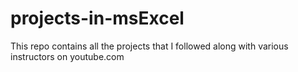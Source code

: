 # projects-in-msExcel
This repo contains all the projects that I followed along with various instructors on youtube.com
